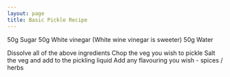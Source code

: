 ```yaml
---
layout: page
title: Basic Pickle Recipe
---
```


50g Sugar
50g White vinegar (White wine vinegar is sweeter)
50g Water

Dissolve all of the above ingredients
Chop the veg you wish to pickle
Salt the veg and add to the pickling liquid
Add any flavouring you wish - spices / herbs
